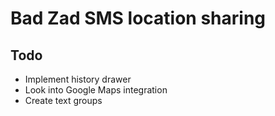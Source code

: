 # Bad Zad SMS location sharing

## Todo
* Implement history drawer
* Look into Google Maps integration
* Create text groups
